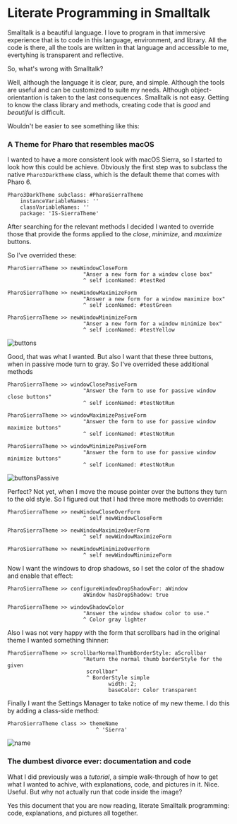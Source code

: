 # Literate Programming in Smalltalk

Smalltalk is a beautiful language. I love to program in that immersive experience that is to code in this language, environment, and library. All the code is there, all the tools are written in that language and accessible to me, evertyhing is transparent and reflective.

So, what's wrong with Smalltalk?

Well, although the language it is clear, pure, and simple. Although the tools are useful and can be customized to suite my needs. Although object-orientantion is taken to the last consequences. Smalltalk is not easy. Getting to know the class library and methods, creating code that is *good* and *beautiful* is difficult.

Wouldn't be easier to see something like this:

### A Theme for Pharo that resembles macOS

I wanted to have a more consistent look with macOS Sierra, so I started to look how this could be achieve. Obviously the first step was to subclass the native `Pharo3DarkTheme` class, which is the default theme that comes with Pharo 6.

```smalltalk
Pharo3DarkTheme subclass: #PharoSierraTheme
	instanceVariableNames: ''
	classVariableNames: ''
	package: 'IS-SierraTheme'
```

After searching for the relevant methods I decided I wanted to override those that provide the forms applied to the *close*, *minimize*, and *maximize* buttons.

So I've overrided these:

```smalltalk
PharoSierraTheme >> newWindowCloseForm
						"Anser a new form for a window close box"
						^ self iconNamed: #testRed
```

```smalltalk
PharoSierraTheme >> newWindowMaximizeForm
						"Answer a new form for a window maximize box"
						^ self iconNamed: #testGreen
```

```smalltalk
PharoSierraTheme >> newWindowMinimizeForm
						"Anser a new form for a window minimize box"
						^ self iconNamed: #testYellow
```

![buttons](C:\Users\Nacho\Desktop\buttons.JPG)

Good, that was what I wanted. But also I want that these three buttons, when in passive mode turn to gray. So I've overrided these additional methods

```smalltalk
PharoSierraTheme >> windowClosePasiveForm
						"Answer the form to use for passive window close buttons"
						^ self iconNamed: #testNotRun
```

```smalltalk
PharoSierraTheme >> windowMaximizePasiveForm
						"Answer the form to use for passive window maximize buttons"
						^ self iconNamed: #testNotRun
```

```smalltalk
PharoSierraTheme >> windowMinimizePasiveForm
						"Answer the form to use for passive window minimize buttons"
						^ self iconNamed: #testNotRun
```

![buttonsPassive](C:\Users\Nacho\Desktop\buttonsPassive.JPG)

Perfect? Not yet, when I move the mouse pointer over the buttons they turn to the old style. So I figured out that I had three more methods to override:

```smalltalk
PharoSierraTheme >> newWindowCloseOverForm
						^ self newWindowCloseForm
```

```smalltalk
PharoSierraTheme >> newWindowMaximizeOverForm
						^ self newWindowMaximizeForm
```

```smalltalk
PharoSierraTheme >> newWindowMinimizeOverForm
						^ self newWindowMinimizeForm
```

Now I want the windows to drop shadows, so I set the color of the shadow and enable that effect:

```smalltalk
PharoSierraTheme >> configureWindowDropShadowFor: aWindow
						aWindow hasDropShadow: true
```

```smalltalk
PharoSierraTheme >>	windowShadowColor
						"Answer the window shadow color to use."
						^ Color gray lighter 
```

Also I was not very happy with the form that scrollbars had in the original theme I wanted something thinner:

```smalltalk
PharoSierraTheme >> scrollbarNormalThumbBorderStyle: aScrollbar
						"Return the normal thumb borderStyle for the given
						 scrollbar"
						 ^ BorderStyle simple
						 		width: 2;
						 		baseColor: Color transparent
```

Finally I want the Settings Manager to take notice of my new theme. I do this by adding a class-side method:

```smalltalk
PharoSierraTheme class >> themeName
							^ 'Sierra'
```

![name](C:\Users\Nacho\Desktop\name.JPG)

### The dumbest divorce ever: documentation and code

What I did previously was a *tutorial*, a simple walk-through of how to get what I wanted to achive, with explanations, code, and pictures in it. Nice. Useful. But why not actually run that code inside the image?

Yes this document that you are now reading, literate Smalltalk programming: code, explanations, and pictures all together.

